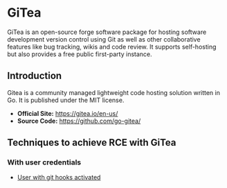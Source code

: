 # GiTea

GiTea is an open-source forge software package for hosting software development version control using Git as well as other collaborative features like bug tracking, wikis and code review. It supports self-hosting but also provides a free public first-party instance.

## Introduction

Gitea is a community managed lightweight code hosting solution written in Go. It is published under the MIT license. 

 - **Official Site:** https://gitea.io/en-us/
 - **Source Code:** https://github.com/go-gitea/

## Techniques to achieve RCE with GiTea

### With user credentials

 - [User with git hooks activated](./techniques/User-with-git-hooks-activated/README.md)
